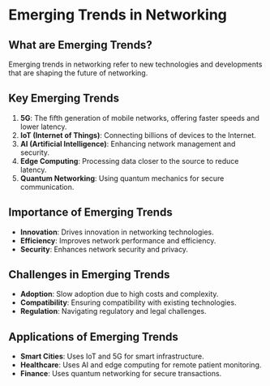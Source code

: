 # Emerging Trends in Networking

## What are Emerging Trends?
Emerging trends in networking refer to new technologies and developments that are shaping the future of networking.

## Key Emerging Trends
1. **5G**: The fifth generation of mobile networks, offering faster speeds and lower latency.
2. **IoT (Internet of Things)**: Connecting billions of devices to the Internet.
3. **AI (Artificial Intelligence)**: Enhancing network management and security.
4. **Edge Computing**: Processing data closer to the source to reduce latency.
5. **Quantum Networking**: Using quantum mechanics for secure communication.

## Importance of Emerging Trends
- **Innovation**: Drives innovation in networking technologies.
- **Efficiency**: Improves network performance and efficiency.
- **Security**: Enhances network security and privacy.

## Challenges in Emerging Trends
- **Adoption**: Slow adoption due to high costs and complexity.
- **Compatibility**: Ensuring compatibility with existing technologies.
- **Regulation**: Navigating regulatory and legal challenges.

## Applications of Emerging Trends
- **Smart Cities**: Uses IoT and 5G for smart infrastructure.
- **Healthcare**: Uses AI and edge computing for remote patient monitoring.
- **Finance**: Uses quantum networking for secure transactions.